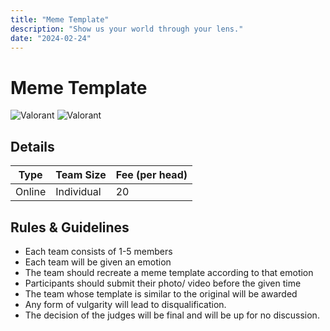 ```yaml
---
title: "Meme Template"
description: "Show us your world through your lens."
date: "2024-02-24"
---
```


# Meme Template

<div class="lg:flex">
<img src="/posters/2024/memetemplate.png" alt="Valorant" class="w-full lg:w-96 mx-auto object-cover" />
<img src="/posters/2024/memetemplate1.png" alt="Valorant" class="w-full lg:w-96 mx-auto object-cover" />
</div>


## Details

| Type   | Team Size  | Fee (per head) |
| ------ | ---------- | -------------- |
| Online | Individual | 20             |

## Rules & Guidelines

-   Each team consists of 1-5 members
-   Each team will be given an emotion
-   The team should recreate a meme template according to that emotion
-   Participants should submit their photo/ video before the given time
-   The team whose template is similar to the original will be awarded
-   Any form of vulgarity will lead to disqualification.
-   The decision of the judges will be final and will be up for no discussion.
